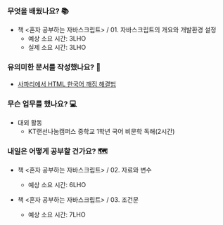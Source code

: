 ### 무엇을 배웠나요? 📚
- 책 <혼자 공부하는 자바스크립트> / 01. 자바스크립트의 개요와 개발환경 설정
    - 예상 소요 시간: 3LHO
    - 실제 소요 시간: 3LHO

### 유의미한 문서를 작성했나요? 📝
- [사파리에서 HTML 한국어 깨짐 해결법](https://github.com/haeonlee/haeonpedia/blob/f83642222cad951b1dae1b9cf8fd9abfb3dc2cef/front-end/Document/%EC%82%AC%ED%8C%8C%EB%A6%AC%EC%97%90%EC%84%9C%20HTML%20%ED%95%9C%EA%B5%AD%EC%96%B4%20%EA%B9%A8%EC%A7%90%20%ED%95%B4%EA%B2%B0%EB%B2%95.md)

### 무슨 업무를 했나요? 💻
- 대외 활동
    - KT랜선나눔캠퍼스 중학교 1학년 국어 비문학 독해(2시간)

### 내일은 어떻게 공부할 건가요? 🗺
- 책 <혼자 공부하는 자바스크립트> / 02. 자료와 변수
    - 예상 소요 시간: 6LHO

- 책 <혼자 공부하는 자바스크립트> / 03. 조건문
    - 예상 소요 시간: 7LHO